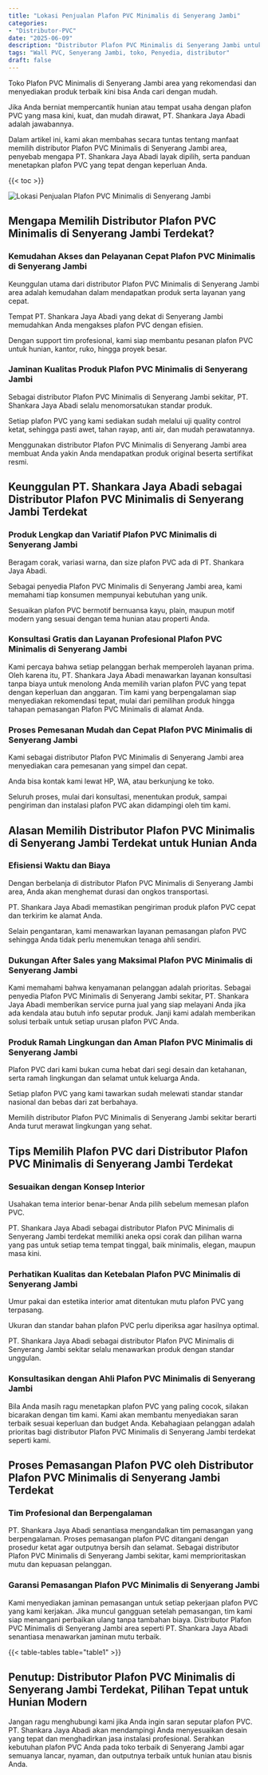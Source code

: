 ```yaml
---
title: "Lokasi Penjualan Plafon PVC Minimalis di Senyerang Jambi"
categories: 
- "Distributor-PVC"
date: "2025-06-09"
description: "Distributor Plafon PVC Minimalis di Senyerang Jambi untuk rumah, perkantoran, serta gerai. Panel berkualitas, pilihan motif, variasi warna elegan, dengan servis instalasi dikerjakan oleh tenaga ahli berpengalaman dan kepastian resmi!|Servis distribusi Plafon PVC Minimalis di Senyerang Jambi untuk keperluan hunian, kantor, atau ritel, dengan material berkualitas dan pemasangan oleh teknisi ahli serta jaminan resmi.|Pilihan Plafon PVC Minimalis di Senyerang Jambi yang terpercaya untuk tempat tinggal, kantor, serta toko, dengan produk terbaik dan instalasi oleh teknisi ahli serta garansi resmi.|Distribusi Plafon PVC Minimalis di Senyerang Jambi untuk tempat tinggal, perkantoran, dan ritel, dengan panel unggulan dan pemasangan ditangani oleh tim profesional, lengkap dengan garansi resmi.}"
tags: "Wall PVC, Senyerang Jambi, toko, Penyedia, distributor"
draft: false
---
```


Toko Plafon PVC Minimalis di Senyerang Jambi area yang rekomendasi dan menyediakan produk terbaik kini bisa Anda cari dengan mudah.

Jika Anda berniat mempercantik hunian atau tempat usaha dengan plafon PVC yang masa kini, kuat, dan mudah dirawat, PT. Shankara Jaya Abadi adalah jawabannya.

Dalam artikel ini, kami akan membahas secara tuntas tentang manfaat memilih distributor Plafon PVC Minimalis di Senyerang Jambi area, penyebab mengapa PT. Shankara Jaya Abadi layak dipilih, serta panduan menetapkan plafon PVC yang tepat dengan keperluan Anda.

{{< toc >}}

![Lokasi Penjualan Plafon PVC Minimalis di Senyerang Jambi](/images/Distributor-PVC/Lokasi-Penjualan-Plafon-PVC-Minimalis-di-Senyerang-Jambi.png)


## Mengapa Memilih Distributor Plafon PVC Minimalis di Senyerang Jambi Terdekat?

### Kemudahan Akses dan Pelayanan Cepat Plafon PVC Minimalis di Senyerang Jambi

Keunggulan utama dari distributor Plafon PVC Minimalis di Senyerang Jambi area adalah kemudahan dalam mendapatkan produk serta layanan yang cepat.

Tempat PT. Shankara Jaya Abadi yang dekat di Senyerang Jambi memudahkan Anda mengakses plafon PVC dengan efisien.

Dengan support tim profesional, kami siap membantu pesanan plafon PVC untuk hunian, kantor, ruko, hingga proyek besar.

### Jaminan Kualitas Produk Plafon PVC Minimalis di Senyerang Jambi

Sebagai distributor Plafon PVC Minimalis di Senyerang Jambi sekitar, PT. Shankara Jaya Abadi selalu menomorsatukan standar produk.

Setiap plafon PVC yang kami sediakan sudah melalui uji quality control ketat, sehingga pasti awet, tahan rayap, anti air, dan mudah perawatannya.

Menggunakan distributor Plafon PVC Minimalis di Senyerang Jambi area membuat Anda yakin Anda mendapatkan produk original beserta sertifikat resmi.

## Keunggulan PT. Shankara Jaya Abadi sebagai Distributor Plafon PVC Minimalis di Senyerang Jambi Terdekat

### Produk Lengkap dan Variatif Plafon PVC Minimalis di Senyerang Jambi

Beragam corak, variasi warna, dan size plafon PVC ada di PT. Shankara Jaya Abadi.

Sebagai penyedia Plafon PVC Minimalis di Senyerang Jambi area, kami memahami tiap konsumen mempunyai kebutuhan yang unik.

Sesuaikan plafon PVC bermotif bernuansa kayu, plain, maupun motif modern yang sesuai dengan tema hunian atau properti Anda.

### Konsultasi Gratis dan Layanan Profesional Plafon PVC Minimalis di Senyerang Jambi

Kami percaya bahwa setiap pelanggan berhak memperoleh layanan prima. Oleh karena itu, PT. Shankara Jaya Abadi menawarkan layanan konsultasi tanpa biaya untuk menolong Anda memilih varian plafon PVC yang tepat dengan keperluan dan anggaran. Tim kami yang berpengalaman siap menyediakan rekomendasi tepat, mulai dari pemilihan produk hingga tahapan pemasangan Plafon PVC Minimalis di alamat Anda.

### Proses Pemesanan Mudah dan Cepat Plafon PVC Minimalis di Senyerang Jambi

Kami sebagai distributor Plafon PVC Minimalis di Senyerang Jambi area menyediakan cara pemesanan yang simpel dan cepat.

Anda bisa kontak kami lewat HP, WA, atau berkunjung ke toko.

Seluruh proses, mulai dari konsultasi, menentukan produk, sampai pengiriman dan instalasi plafon PVC akan didampingi oleh tim kami.

## Alasan Memilih Distributor Plafon PVC Minimalis di Senyerang Jambi Terdekat untuk Hunian Anda

### Efisiensi Waktu dan Biaya

Dengan berbelanja di distributor Plafon PVC Minimalis di Senyerang Jambi area, Anda akan menghemat durasi dan ongkos transportasi.

PT. Shankara Jaya Abadi memastikan pengiriman produk plafon PVC cepat dan terkirim ke alamat Anda.

Selain pengantaran, kami menawarkan layanan pemasangan plafon PVC sehingga Anda tidak perlu menemukan tenaga ahli sendiri.

### Dukungan After Sales yang Maksimal Plafon PVC Minimalis di Senyerang Jambi

Kami memahami bahwa kenyamanan pelanggan adalah prioritas. Sebagai penyedia Plafon PVC Minimalis di Senyerang Jambi sekitar, PT. Shankara Jaya Abadi memberikan service purna jual yang siap melayani Anda jika ada kendala atau butuh info seputar produk. Janji kami adalah memberikan solusi terbaik untuk setiap urusan plafon PVC Anda.

### Produk Ramah Lingkungan dan Aman Plafon PVC Minimalis di Senyerang Jambi

Plafon PVC dari kami bukan cuma hebat dari segi desain dan ketahanan, serta ramah lingkungan dan selamat untuk keluarga Anda.

Setiap plafon PVC yang kami tawarkan sudah melewati standar standar nasional dan bebas dari zat berbahaya.

Memilih distributor Plafon PVC Minimalis di Senyerang Jambi sekitar berarti Anda turut merawat lingkungan yang sehat.

## Tips Memilih Plafon PVC dari Distributor Plafon PVC Minimalis di Senyerang Jambi Terdekat

### Sesuaikan dengan Konsep Interior

Usahakan tema interior benar-benar Anda pilih sebelum memesan plafon PVC.

PT. Shankara Jaya Abadi sebagai distributor Plafon PVC Minimalis di Senyerang Jambi terdekat memiliki aneka opsi corak dan pilihan warna yang pas untuk setiap tema tempat tinggal, baik minimalis, elegan, maupun masa kini.

### Perhatikan Kualitas dan Ketebalan Plafon PVC Minimalis di Senyerang Jambi

Umur pakai dan estetika interior amat ditentukan mutu plafon PVC yang terpasang.

Ukuran dan standar bahan plafon PVC perlu diperiksa agar hasilnya optimal.

PT. Shankara Jaya Abadi sebagai distributor Plafon PVC Minimalis di Senyerang Jambi sekitar selalu menawarkan produk dengan standar unggulan.

### Konsultasikan dengan Ahli Plafon PVC Minimalis di Senyerang Jambi

Bila Anda masih ragu menetapkan plafon PVC yang paling cocok, silakan bicarakan dengan tim kami. Kami akan membantu menyediakan saran terbaik sesuai keperluan dan budget Anda. Kebahagiaan pelanggan adalah prioritas bagi distributor Plafon PVC Minimalis di Senyerang Jambi terdekat seperti kami.

## Proses Pemasangan Plafon PVC oleh Distributor Plafon PVC Minimalis di Senyerang Jambi Terdekat

### Tim Profesional dan Berpengalaman

PT. Shankara Jaya Abadi senantiasa mengandalkan tim pemasangan yang berpengalaman. Proses pemasangan plafon PVC ditangani dengan prosedur ketat agar outputnya bersih dan selamat. Sebagai distributor Plafon PVC Minimalis di Senyerang Jambi sekitar, kami memprioritaskan mutu dan kepuasan pelanggan.

### Garansi Pemasangan Plafon PVC Minimalis di Senyerang Jambi

Kami menyediakan jaminan pemasangan untuk setiap pekerjaan plafon PVC yang kami kerjakan. Jika muncul gangguan setelah pemasangan, tim kami siap menangani perbaikan ulang tanpa tambahan biaya. Distributor Plafon PVC Minimalis di Senyerang Jambi area seperti PT. Shankara Jaya Abadi senantiasa menawarkan jaminan mutu terbaik.

{{< table-tables table="table1" >}}

## Penutup: Distributor Plafon PVC Minimalis di Senyerang Jambi Terdekat, Pilihan Tepat untuk Hunian Modern

Jangan ragu menghubungi kami jika Anda ingin saran seputar plafon PVC. PT. Shankara Jaya Abadi akan mendampingi Anda menyesuaikan desain yang tepat dan menghadirkan jasa instalasi profesional. Serahkan kebutuhan plafon PVC Anda pada toko terbaik di Senyerang Jambi agar semuanya lancar, nyaman, dan outputnya terbaik untuk hunian atau bisnis Anda.